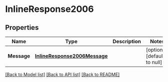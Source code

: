 # InlineResponse2006

## Properties
Name | Type | Description | Notes
------------ | ------------- | ------------- | -------------
**Message** | [**InlineResponse2006Message**](inline_response_200_6_message.md) |  | [optional] [default to null]

[[Back to Model list]](../README.md#documentation-for-models) [[Back to API list]](../README.md#documentation-for-api-endpoints) [[Back to README]](../README.md)


